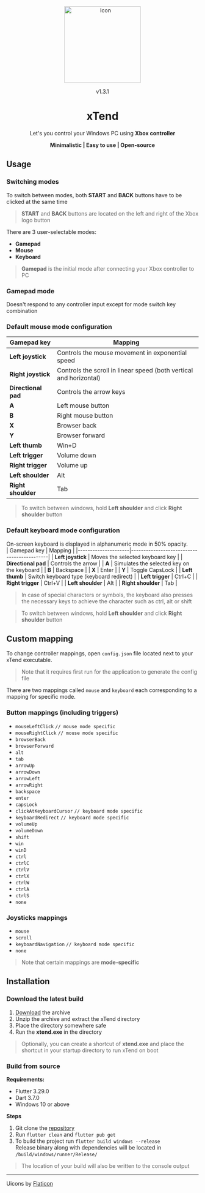 <div align="center">
    <img src="./windows/runner/resources/app_icon.ico" alt="Icon" width="200" height="200">
    <p id="version">v1.3.1</p>
    <h1>xTend</h1>
    <p>Let's you control your Windows PC using <b>Xbox controller</b></p>
    <p style="font-size:14px;"><b>Minimalistic | Easy to use | Open-source</b></p>
</div>


## Usage
### Switching modes
To switch between modes, both **START** and **BACK** buttons have to be clicked at the same time
>  **START** and **BACK** buttons are located on the left and right of the Xbox logo button

There are 3 user-selectable modes:
-  **Gamepad**
-  **Mouse**
-  **Keyboard**  
>**Gamepad** is the initial mode after connecting your Xbox controller to PC

### Gamepad mode
Doesn't respond to any controller input except for mode switch key combination
### Default mouse mode configuration
| Gamepad key         | Mapping                                                            |
|---------------------|--------------------------------------------------------------------|
| **Left joystick**   | Controls the mouse movement in exponential speed                   |
| **Right joystick**  | Controls the scroll in linear speed (both vertical and horizontal) |
| **Directional pad** | Controls the arrow keys                                            |
| **A**               | Left mouse button                                                  |
| **B**               | Right mouse button                                                 |
| **X**               | Browser back                                                       |
| **Y**               | Browser forward                                                    |
| **Left thumb**      | Win+D                                                              |
| **Left trigger**    | Volume down                                                        |
| **Right trigger**   | Volume up                                                          |
| **Left shoulder**   | Alt                                                                |
| **Right shoulder**  | Tab                                                                |
> To switch between windows, hold **Left shoulder** and click **Right shoulder** button

### Default keyboard mode configuration
On-screen keyboard is displayed in alphanumeric mode in 50% opacity.  
| Gamepad key         | Mapping                                    |
|---------------------|--------------------------------------------|
| **Left joystick**   | Moves the selected keyboard key            |
| **Directional pad** | Controls the arrow                         |
| **A**               | Simulates the selected key on the keyboard |
| **B**               | Backspace                                  |
| **X**               | Enter                                      |
| **Y**               | Toggle CapsLock                            |
| **Left thumb**      | Switch keyboard type (keyboard redirect)   |
| **Left trigger**    | Ctrl+C                                     |
| **Right trigger**   | Ctrl+V                                     |
| **Left shoulder**   | Alt                                        |
| **Right shoulder**  | Tab                                        |
> In case of special characters or symbols, the keyboard also presses the necessary keys to achieve the character such as ctrl, alt or shift

> To switch between windows, hold **Left shoulder** and click **Right shoulder** button  

## Custom mapping
To change controller mappings, open `config.json` file located next to your xTend executable.  
> Note that it requires first run for the application to generate the config file  

There are two mappings called `mouse` and `keyboard` each corresponding to a mapping for specific mode.  
### Button mappings (including triggers)
- `mouseLeftClick` `// mouse mode specific`
- `mouseRightClick` `// mouse mode specific`
- `browserBack`
- `browserForward`
- `alt`
- `tab`
- `arrowUp`
- `arrowDown`
- `arrowLeft`
- `arrowRight`
- `backspace`
- `enter`
- `capsLock`
- `clickAtKeyboardCursor` `// keyboard mode specific`
- `keyboardRedirect` `// keyboard mode specific`
- `volumeUp`
- `volumeDown`
- `shift`
- `win`
- `winD`
- `ctrl`
- `ctrlC`
- `ctrlV`
- `ctrlX`
- `ctrlW`
- `ctrlA`
- `ctrlS`
- `none`

### Joysticks mappings
- `mouse`
- `scroll`
- `keyboardNavigation` `// keyboard mode specific`
- `none`
> Note that certain mappings are **mode-specific**

## Installation  
### Download the latest build  
1.  [Download](https://github.com/kulishnik22/xTend/releases/download/v1.3.1/xTend.zip) the archive
2. Unzip the archive and extract the xTend directory
3. Place the directory somewhere safe
4. Run the **xtend.exe** in the directory
> Optionally, you can create a shortcut of **xtend.exe** and place the shortcut in your startup directory to run xTend on boot
### Build from source
**Requirements:**
- Flutter 3.29.0
- Dart 3.7.0
- Windows 10 or above

**Steps**
1. Git clone the [repository](https://github.com/kulishnik22/xTend.git)
2. Run `flutter clean` and `flutter pub get`
3. To build the project run `flutter build windows --release`  
Release binary along with dependencies will be located in `/build/windows/runner/Release/`  
> The location of your build will also be written to the console output  

___
Uicons by [Flaticon](https://www.flaticon.com)
